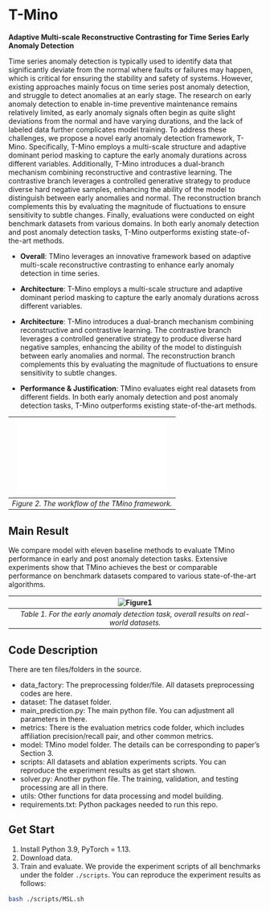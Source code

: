 # T-Mino
**Adaptive Multi-scale Reconstructive Contrasting for Time Series Early Anomaly Detection**



Time series anomaly detection is typically used to identify data that significantly deviate from the normal where faults or failures may happen, which is critical for ensuring the stability and safety of systems. However, existing approaches mainly focus on time series post anomaly detection, and struggle to detect anomalies at an early stage. The research on early anomaly detection to enable in-time preventive maintenance remains relatively limited, as early anomaly signals often begin as quite slight deviations from the normal and have varying durations, and the lack of labeled data further complicates model training. To address these challenges, we propose a novel early anomaly detection framework, T-Mino. Specifically, T-Mino employs a multi-scale structure and adaptive dominant period masking to capture the early anomaly durations across different variables. Additionally, T-Mino introduces a dual-branch mechanism combining reconstructive and contrastive learning. The contrastive branch leverages a controlled generative strategy to produce diverse hard negative samples, enhancing the ability of the model to distinguish between early anomalies and normal. The reconstruction branch complements this by evaluating the magnitude of fluctuations to ensure sensitivity to subtle changes. Finally, evaluations were conducted on eight benchmark datasets from various domains. In both early anomaly detection and post anomaly detection tasks, T-Mino outperforms existing state-of-the-art methods.

- **Overall**: TMino leverages an innovative framework based on adaptive multi-scale reconstructive contrasting to enhance early anomaly detection in time series.

- **Architecture**: T-Mino employs a multi-scale structure and adaptive dominant period masking to capture the early anomaly durations across different variables. 

- **Architecture**: T-Mino introduces a dual-branch mechanism combining reconstructive and contrastive learning. The contrastive branch leverages a controlled generative strategy to produce diverse hard negative samples, enhancing the ability of the model to distinguish between early anomalies and normal. The reconstruction branch complements this by evaluating the magnitude of fluctuations to ensure sensitivity to subtle changes.

- **Performance & Justification**:  TMino evaluates eight real datasets from different fields. In both early anomaly detection and post anomaly detection tasks, T-Mino outperforms existing state-of-the-art methods.


|![Figure2](img/T-Mino.pdf)|
|:--:| 
| *Figure 2. The workflow of the TMino framework.* |


## Main Result
We compare model with eleven baseline methods to evaluate TMino performance in early and post anomaly detection tasks. Extensive experiments show that TMino achieves the best or comparable performance on benchmark datasets compared to various state-of-the-art algorithms.

|![Figure1](img/results.jpg)|
|:--:| 
| *Table 1. For the early anomaly detection task, overall results on real-world datasets.* |




## Code Description
There are ten files/folders in the source.

- data_factory: The preprocessing folder/file. All datasets preprocessing codes are here.
- dataset: The dataset folder.
- main_prediction.py: The main python file. You can adjustment all parameters in there.
- metrics: There is the evaluation metrics code folder, which includes affiliation precision/recall pair, and other common metrics.
- model: TMino model folder. The details can be corresponding to paper’s Section 3.
- scripts: All datasets and ablation experiments scripts. You can reproduce the experiment results as get start shown.
- solver.py: Another python file. The training, validation, and testing processing are all in there. 
- utils: Other functions for data processing and model building.
- requirements.txt: Python packages needed to run this repo.


## Get Start
1. Install Python 3.9, PyTorch = 1.13.
2. Download data. 
3. Train and evaluate. We provide the experiment scripts of all benchmarks under the folder ```./scripts```. You can reproduce the experiment results as follows:

```bash
bash ./scripts/MSL.sh
```

